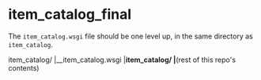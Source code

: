 # item_catalog_final
The `item_catalog.wsgi` file should be one level up, in the same directory as `item_catalog`.

item_catalog/
|__item_catalog.wsgi
|__item_catalog/
    |__(rest of this repo's contents)
